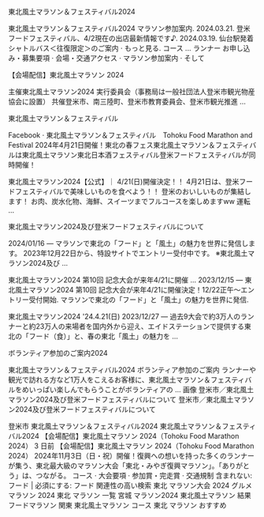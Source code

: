 東北風土マラソン＆フェスティバル2024

東北風土マラソン＆フェスティバル2024
マラソン参加案内. 2024.03.21. 登米フードフェスティバル、4/2現在の出店最新情報です♪. 2024.03.19. 仙台駅発着シャトルバス＜往復限定＞のご案内 · もっと見る. コース ...
‎ランナー お申し込み・募集要項 · ‎会場・交通アクセス · ‎マラソン参加案内 · ‎そして

【会場配信】東北風土マラソン 2024

主催東北風土マラソン2024 実行委員会（事務局は一般社団法人登米市観光物産協会に設置） 共催登米市、南三陸町、登米市教育委員会、登米市観光推進 ...

東北風土マラソン＆フェスティバル 

Facebook · 東北風土マラソン＆フェスティバル　Tohoku Food Marathon and Festival
2024年4月21日開催！東北の春フェス東北風土マラソン＆フェスティバルは東北風土マラソン東北日本酒フェスティバル登米フードフェスティバルが同時開催！

東北風土マラソン2024【公式】｜ 4/21(日)開催決定！！
4月21日は、登米フードフェスティバルで美味しいものを食べよう！！ 登米のおいしいものが集結します！ お肉、炭水化物、海鮮、スイーツまでフルコースを楽しめますww 運転 ...

東北風土マラソン2024及び登米フードフェスティバルについて

2024/01/16 — マラソンで東北の「フード」と「風土」の魅力を世界に発信します。 2023年12月22日から、特設サイトでエントリー受付中です。 ※東北風土マラソン2024及び ...

東北風土マラソン2024 第10回 記念大会が来年4/21に開催 ...
2023/12/15 — 東北風土マラソン2024 第10回 記念大会が来年4/21に開催決定！12/22正午〜エントリー受付開始. マラソンで東北の「フード」と「風土」の魅力を世界に発信.

東北風土マラソン2024 '24.4.21(日)
2023/12/27 — 過去9大会で約3万人のランナーと約23万人の来場者を国内外から迎え、エイドステーションで提供する東北の「フード（食）」と、春の東北「風土」の魅力を ...

ボランティア参加のご案内2024

東北風土マラソン＆フェスティバル2024
ボランティア参加のご案内 ランナーや観光で訪れる方など1万人をこえるお客様に、東北風土マラソン＆フェスティバルをめいっぱい楽しんでもらうことがボランティアの ...
画像
登米市／東北風土マラソン2024及び登米フードフェスティバルについて
登米市／東北風土マラソン2024及び登米フードフェスティバルについて

登米市
東北風土マラソン＆フェスティバル2024
東北風土マラソン＆フェスティバル2024
【会場配信】東北風土マラソン 2024（Tohoku Food Marathon 2024）
3 日前
【会場配信】東北風土マラソン 2024（Tohoku Food Marathon 2024）
2024年11月3日（日・祝）開催！復興への想いを持った多くのランナーが集う、東北最大級のマラソン大会「東北・みやぎ復興マラソン」。「ありがとう」は、つながる。
‎コース · ‎大会要項 · ‎参加賞・完走賞 · ‎交通規制
含まれない: フード ‎| 必須にする: フード
関連性の高い検索
東北 マラソン大会 2024
グルメマラソン 2024
東北 マラソン 一覧
宮城 マラソン2024
東北風土マラソン 結果
フードマラソン 関東
東北風土マラソン コース
東北 マラソン おすすめ
